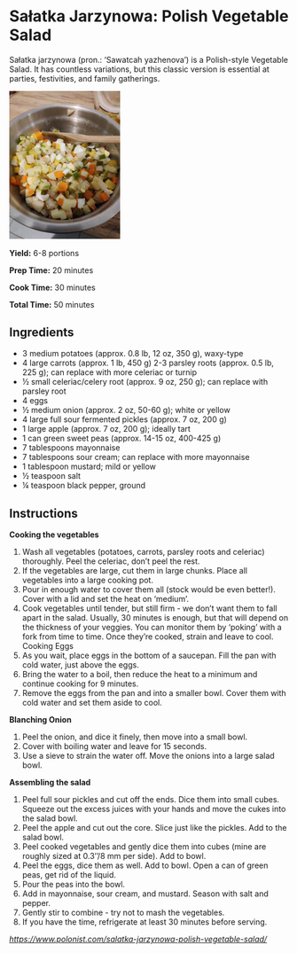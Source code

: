 # Sałatka Jarzynowa: Polish Vegetable Salad
Sałatka jarzynowa (pron.: ‘Sawatcah yazhenova’) is a Polish-style Vegetable Salad. It has countless variations, but this classic version is essential at parties, festivities, and family gatherings.

<img src="./photos/salatka-jarzynowa.jpg" width="200px">

**Yield:** 6-8 portions

**Prep Time:**
20 minutes

**Cook Time:**
30 minutes

**Total Time:**
50 minutes

## Ingredients
- 3 medium potatoes (approx. 0.8 lb, 12 oz, 350 g), waxy-type
- 4 large carrots (approx. 1 lb, 450 g)
2-3 parsley roots (approx. 0.5 lb, 225 g); can replace with more celeriac or turnip
- ½ small celeriac/celery root (approx. 9 oz, 250 g); can replace with parsley root
- 4 eggs
- ½ medium onion (approx. 2 oz, 50-60 g); white or yellow
- 4 large full sour fermented pickles (approx. 7 oz, 200 g)
- 1 large apple (approx. 7 oz, 200 g); ideally tart
- 1 can green sweet peas (approx. 14-15 oz, 400-425 g)
- 7 tablespoons mayonnaise
- 7 tablespoons sour cream; can replace with more mayonnaise
- 1 tablespoon mustard; mild or yellow
- ½ teaspoon salt
- ¼ teaspoon black pepper, ground

## Instructions
**Cooking the vegetables**

1. Wash all vegetables (potatoes, carrots, parsley roots and celeriac) thoroughly. Peel the celeriac, don’t peel the rest.
2. If the vegetables are large, cut them in large chunks. Place all vegetables into a large cooking pot.
3. Pour in enough water to cover them all (stock would be even better!). Cover with a lid and set the heat on ‘medium’. 
4. Cook vegetables until tender, but still firm - we don’t want them to fall apart in the salad. Usually, 30 minutes is enough, but that will depend on the thickness of your veggies. You can monitor them by ‘poking’ with a fork from time to time. Once they’re cooked, strain and leave to cool.
Cooking Eggs
5. As you wait, place eggs in the bottom of a saucepan. Fill the pan with cold water, just above the eggs.
6. Bring the water to a boil, then reduce the heat to a minimum and continue cooking for 9 minutes. 
7. Remove the eggs from the pan and into a smaller bowl. Cover them with cold water and set them aside to cool.

**Blanching Onion**
1. Peel the onion, and dice it finely, then move into a small bowl.
2. Cover with boiling water and leave for 15 seconds.
3. Use a sieve to strain the water off. Move the onions into a large salad bowl.

**Assembling the salad**
1. Peel full sour pickles and cut off the ends. Dice them into small cubes.
Squeeze out the excess juices with your hands and move the cukes into the salad bowl.
2. Peel the apple and cut out the core. Slice just like the pickles. Add to the salad bowl.
3. Peel cooked vegetables and gently dice them into cubes (mine are roughly sized at 0.3’’/8 mm per side). Add to bowl.
4. Peel the eggs, dice them as well. Add to bowl.
Open a can of green peas, get rid of the liquid. 
5. Pour the peas into the bowl.
6. Add in mayonnaise, sour cream, and mustard. Season with salt and pepper.
7. Gently stir to combine - try not to mash the vegetables. 
8. If you have the time, refrigerate at least 30 minutes before serving.

*https://www.polonist.com/salatka-jarzynowa-polish-vegetable-salad/*